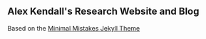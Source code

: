 ## Alex Kendall's Research Website and Blog

Based on the [Minimal Mistakes Jekyll Theme](https://mmistakes.github.io/minimal-mistakes/)